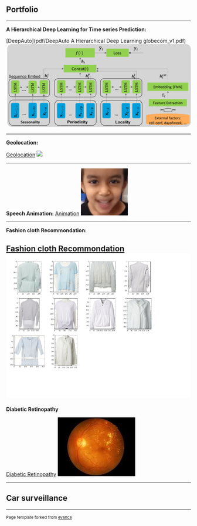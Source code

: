 ## Portfolio

---

**A Hierarchical Deep Learning for Time series Prediction:** 

[DeepAuto](pdf/DeepAuto A Hierarchical Deep Learning globecom_v1.pdf)
<img src="images/Picture1.png?raw=true"/>

---

**Geolocation:**

[Geolocation](https://github.com/bhorkar/geolocation_tensorflow_2.0)
<img src="images/ezgif.com-video-to-gif?raw=true"/>

---
**Speech Animation:**
[Animation](https://github.com/bhorkar/speech_animator)
<img src="images/ezgif.com-video-to-gif.gif?raw=true"/>

---

**Fashion cloth Recommondation:**

[Fashion cloth Recommondation](pdf/texture_b.pdf)
<img src="images/texture.png?raw=true"/>
---
**Diabetic Retinopathy**

[Diabetic Retinopathy](https://github.com/bhorkar/Texture_similarity_deep_learning)
<img src="images/diabetic.gif?raw=true"/>

---
**Car surveillance** 
---





---
<p style="font-size:11px">Page template forked from <a href="https://github.com/evanca/quick-portfolio">evanca</a></p>
<!-- Remove above link if you don't want to attibute -->

